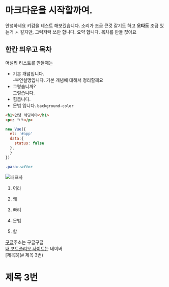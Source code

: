 # 마크다운을 시작할까여.
안녕하세요 키감을 테스트 해보겠습니다. 소리가 조금 큰것 같기도 하고 **오타도** 조금 있는거 ㅅ 같지만, 그럭저럭 쓰만 합니다.
요약 합니다.
목차를 만들 잖아요
 ## 한칸 띄우고 목차
 어널리 리스트를 만들때는
 * 기본 개념입니다.  
 -부연설명입니다. 기본 개념에 대해서 정리할께요
 * 그렇습니까?  
 그렇습니다.
 * 힘듭니다.
 * 문법 입니다.
 `background-color`
 ```html
 <h1>안녕 헤딩이야</h1>
 <p>z ㅋㅋ</p>
 ```

 ```javascript
 new Vue({
   el: '#app'
   data:{
     status: false
   },
   }
 })
 ```

```css
.para::after
```

![내프사](http://scontent)


1. 어라
  1. 왜
  2. 빠리

2. 문법
4. 합

[구글](www.google.coom)주소는 구글구글  
[내 포트폴리오 사이트](www.naver.com)는 네이버  
[제목3](# 제목 3번)




# 제목 3번
